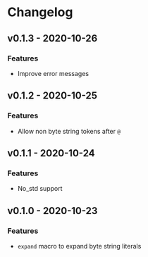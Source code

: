 # Changelog


## v0.1.3 - 2020-10-26

### Features
- Improve error messages


## v0.1.2 - 2020-10-25

### Features
- Allow non byte string tokens after `@`


## v0.1.1 - 2020-10-24

### Features
- No_std support


## v0.1.0 - 2020-10-23

### Features
- `expand` macro to expand byte string literals
